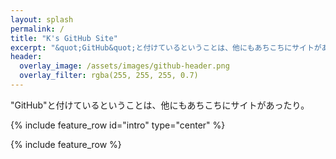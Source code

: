 ```yaml
---
layout: splash
permalink: /
title: "K's GitHub Site"
excerpt: "&quot;GitHub&quot;と付けているということは、他にもあちこちにサイトがあったり。"
header:
  overlay_image: /assets/images/github-header.png
  overlay_filter: rgba(255, 255, 255, 0.7)
---
```

"GitHub"と付けているということは、他にもあちこちにサイトがあったり。

{% include feature_row id="intro" type="center" %}

{% include feature_row %}
